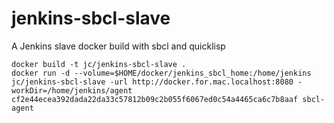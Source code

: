 # jenkins-sbcl-slave
A Jenkins slave docker build with sbcl and quicklisp

~~~~
docker build -t jc/jenkins-sbcl-slave .
docker run -d --volume=$HOME/docker/jenkins_sbcl_home:/home/jenkins jc/jenkins-sbcl-slave -url http://docker.for.mac.localhost:8080 -workDir=/home/jenkins/agent cf2e44ecea392dada22da33c57812b09c2b055f6067ed0c54a4465ca6c7b8aaf sbcl-agent
~~~~
